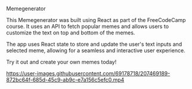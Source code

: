 Memegenerator

This Memegenerator was built using React as part of the FreeCodeCamp course. It uses an API to fetch popular memes and allows users to customize the text on  top and bottom of the memes.

  The app uses React state to store and update the user's text inputs and selected meme, allowing for a seamless and interactive user experience.

  Try it out and create your own memes today!




https://user-images.githubusercontent.com/69178718/207469189-872bc64f-685d-45c9-ab9c-e7a156c5efc0.mp4

